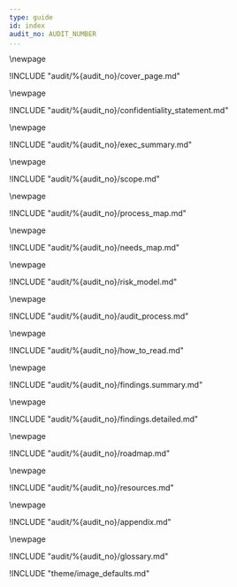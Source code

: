 ```yaml
---
type: guide
id: index
audit_no: AUDIT_NUMBER
...
```


\newpage
<!-- Cover Page -->

!INCLUDE "audit/%{audit_no}/cover_page.md"

\newpage
<!-- Confidentiality Statement -->

!INCLUDE "audit/%{audit_no}/confidentiality_statement.md"

\newpage
<!-- Executive Summary -->

!INCLUDE "audit/%{audit_no}/exec_summary.md"

\newpage
<!-- Scope of Audit -->

!INCLUDE "audit/%{audit_no}/scope.md"

\newpage
<!-- Process Mapping -->

!INCLUDE "audit/%{audit_no}/process_map.md"

\newpage
<!-- Needs Mapping -->

!INCLUDE "audit/%{audit_no}/needs_map.md"

\newpage
<!-- Risk Modeling -->

!INCLUDE "audit/%{audit_no}/risk_model.md"

\newpage
<!-- Audit Process -->

!INCLUDE "audit/%{audit_no}/audit_process.md"

\newpage
<!-- How to Read Findings -->

!INCLUDE "audit/%{audit_no}/how_to_read.md"

\newpage
<!-- Summary Of Findings  -->

!INCLUDE "audit/%{audit_no}/findings.summary.md"

\newpage
<!-- Detailed Findings -->

!INCLUDE "audit/%{audit_no}/findings.detailed.md"

\newpage
<!-- Roadmap  -->

!INCLUDE "audit/%{audit_no}/roadmap.md"

\newpage
<!-- Resources -->

!INCLUDE "audit/%{audit_no}/resources.md"

\newpage
<!-- Appendices -->

!INCLUDE "audit/%{audit_no}/appendix.md"

\newpage
<!-- Glossary -->

!INCLUDE "audit/%{audit_no}/glossary.md"

<!-- Load Default Images -->
!INCLUDE "theme/image_defaults.md"
